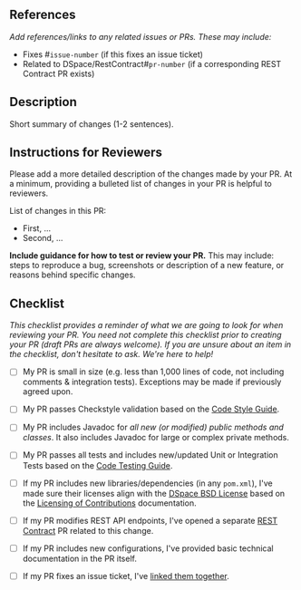 ## References
_Add references/links to any related issues or PRs. These may include:_
* Fixes #`issue-number` (if this fixes an issue ticket)
* Related to DSpace/RestContract#`pr-number`  (if a corresponding REST Contract PR exists)


## Description
Short summary of changes (1-2 sentences).

## Instructions for Reviewers
Please add a more detailed description of the changes made by your PR. At a minimum, providing a bulleted list of changes in your PR is helpful to reviewers.

List of changes in this PR:
* First, ...
* Second, ...

**Include guidance for how to test or review your PR.** This may include: steps to reproduce a bug, screenshots or description of a new feature, or reasons behind specific changes. 

## Checklist
_This checklist provides a reminder of what we are going to look for when reviewing your PR. You need not complete this checklist prior to creating your PR (draft PRs are always welcome). If you are unsure about an item in the checklist, don't hesitate to ask. We're here to help!_

- [ ] My PR is small in size (e.g. less than 1,000 lines of code, not including comments & integration tests). Exceptions may be made if previously agreed upon.
- [ ] My PR passes Checkstyle validation based on the [Code Style Guide](https://wiki.lyrasis.org/display/DSPACE/Code+Style+Guide).
- [ ] My PR includes Javadoc for _all new (or modified) public methods and classes_. It also includes Javadoc for large or complex private methods.
- [ ] My PR passes all tests and includes new/updated Unit or Integration Tests based on the [Code Testing Guide](https://wiki.lyrasis.org/display/DSPACE/Code+Testing+Guide).

- [ ] If my PR includes new libraries/dependencies (in any `pom.xml`), I've made sure their licenses align with the [DSpace BSD License](https://github.com/DSpace/DSpace/blob/main/LICENSE) based on the [Licensing of Contributions](https://wiki.lyrasis.org/display/DSPACE/Code+Contribution+Guidelines#CodeContributionGuidelines-LicensingofContributions) documentation.
- [ ] If my PR modifies REST API endpoints, I've opened a separate [REST Contract](https://github.com/DSpace/RestContract/blob/main/README.md) PR related to this change.
- [ ] If my PR includes new configurations, I've provided basic technical documentation in the PR itself.
- [ ] If my PR fixes an issue ticket, I've [linked them together](https://docs.github.com/en/issues/tracking-your-work-with-issues/linking-a-pull-request-to-an-issue).

